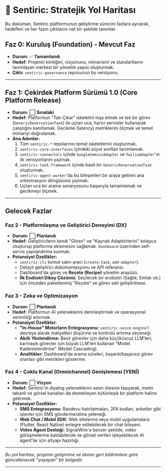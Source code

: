 # 🧭 Sentiric: Stratejik Yol Haritası

Bu doküman, Sentiric platformunun geliştirme sürecini fazlara ayırarak, hedefleri ve her fazın çıktılarını net bir şekilde tanımlar.

## Faz 0: Kuruluş (Foundation) - Mevcut Faz

*   **Durum:** ✅ **Tamamlandı**
*   **Hedef:** Projenin kimliğini, vizyonunu, mimarisini ve standartlarını tanımlayan merkezi bir yönetim yapısı oluşturmak.
*   **Çıktı:** `sentiric-governance` reposunun bu versiyonu.

---

## Faz 1: Çekirdek Platform Sürümü 1.0 (Core Platform Release)

*   **Durum:** ⬜ **Sıradaki**
*   **Hedef:** Platformun "Tak-Çıkar" iskeletini inşa etmek ve tek bir görev (`GenericReservationTask`) ile uçtan uca, harici servisler kullanarak çalıştığını kanıtlamak. Gecikme (latency) metriklerini ölçmek ve temel mimariyi doğrulamak.
*   **Ana Adımlar:**
    1.  Tüm `sentiric-*` repolarının temel iskeletlerini oluşturmak.
    2.  `sentiric-core-interfaces` içindeki soyut sınıfları tanımlamak.
    3.  `sentiric-connectors` içinde `GoogleGeminiAdapter` ve `TwilioAdapter`'ın ilk versiyonlarını yazmak.
    4.  `sentiric-task-framework` içinde basit bir `GenericReservationTask` oluşturmak.
    5.  `sentiric-agent-worker`'da bu bileşenleri bir araya getiren ana orkestrasyon döngüsünü yazmak.
    6.  Uçtan uca bir arama senaryosunu başarıyla tamamlamak ve gecikmeyi ölçmek.

---

## Gelecek Fazlar

### Faz 2 - Platformlaşma ve Geliştirici Deneyimi (DX)

*   **Durum:** ⬜ **Planlandı**
*   **Hedef:** Geliştiricilerin kendi "Görev" ve "Kaynak Adaptörlerini" kolayca oluşturup platforma eklemesini sağlamak. `Dashboard` üzerinden self-servis yapılandırma sunmak.
*   **Potansiyel Özellikler:**
    *   `sentiric-cli` komut satırı aracı (`create-task`, `add-adapter`).
    *   Detaylı geliştirici dokümantasyonu ve API referansı.
    *   Dashboard'da görev ve **Reçete (Recipe)** yönetim arayüzü.
    *   **İlk Endüstri Dikey Çözümü:** Seçilecek bir endüstri (Sağlık, Emlak vb.) için önceden paketlenmiş "Reçete" ve görev seti geliştirilmesi.

### Faz 3 - Zeka ve Optimizasyon

*   **Durum:** ⬜ **Planlandı**
*   **Hedef:** Platformun AI yeteneklerini derinleştirmek ve operasyonel verimliliği artırmak.
*   **Potansiyel Özellikler:**
    *   **"In-House" Motorların Entegrasyonu:** `sentiric-voice-engine`'i devreye alarak maliyetleri düşürme ve kontrolü artırma seçeneği.
    *   **Akıllı Yönlendirme:** Basit görevler için daha küçük/ucuz LLM'leri, karmaşık görevler için büyük LLM'leri kullanan "Model Kademelendirme" (Model Cascading).
    *   **Analitikler:** Dashboard'da arama süreleri, başarılı/başarısız görev oranları gibi metrikleri gösterme.

### Faz 4 - Çoklu Kanal (Omnichannel) Genişlemesi (YENİ)

*   **Durum:** ⬜ **Vizyon**
*   **Hedef:** Sentiric'in diyalog yeteneklerini sesin ötesine taşıyarak, metin tabanlı ve görsel kanalları da destekleyen bütünleşik bir platform haline getirmek.
*   **Potansiyel Özellikler:**
    *   **SMS Entegrasyonu:** Randevu hatırlatmaları, 2FA kodları, anketler gibi işlevler için SMS gönderme/alma yeteneği.
    *   **Web Chat / Mobil SDK:** Web sitelerine veya mobil uygulamalara (Flutter, React Native) entegre edilebilecek bir chat bileşeni.
    *   **Video Agent Desteği:** SignalWire'a benzer şekilde, video görüşmelerine katılabilecek ve görsel verileri işleyebilecek AI agent'lar için altyapı hazırlığı.
    
---
*Bu yol haritası, projenin gelişimine ve alınan geri bildirimlere göre güncellenecek "yaşayan" bir belgedir.*

---
